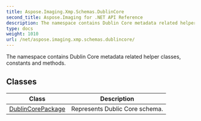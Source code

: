 ```yaml
---
title: Aspose.Imaging.Xmp.Schemas.DublinCore
second_title: Aspose.Imaging for .NET API Reference
description: The namespace contains Dublin Core metadata related helper classes constants and methods
type: docs
weight: 1010
url: /net/aspose.imaging.xmp.schemas.dublincore/
---
```

The namespace contains Dublin Core metadata related helper classes, constants and methods.

## Classes

| Class | Description |
| --- | --- |
| [DublinCorePackage](./dublincorepackage/) | Represents Dublic Core schema. |


